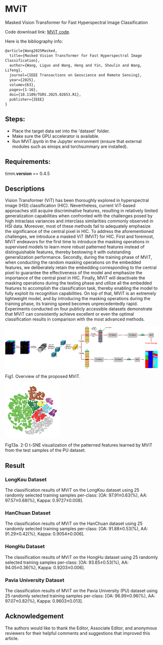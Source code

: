 # MViT
Masked Vision Transformer for Fast Hyperspectral Image Classification

Code download link: [MViT code](https://github.com/swiftest/MViT/archive/refs/heads/main.zip).

Here is the bibliography info:
<br/>

```jason
@article{Wang2025Masked,  
  title={Masked Vision Transformer for Fast Hyperspectral Image Classification},  
  author={Wang, Liguo and Wang, Heng and Yin, Shoulin and Wang, Lifeng},  
  journal={IEEE Transactions on Geoscience and Remote Sensing},  
  year={2025},
  volume={63},
  pages={1-16},
  doi={10.1109/TGRS.2025.02653.R1},
  publisher={IEEE}
}
```

## Steps:
- Place the target data set into the 'dataset' folder.
- Make sure the GPU accelerator is available.
- Run MViT.ipynb in the Jupyter environment (ensure that external modules such as einops and torchsummary are installed).

## Requirements:
timm.__version__ == 0.4.5

## Descriptions

Vision Transformer (ViT) has been thoroughly explored in hyperspectral image (HSI) classification (HIC). Nevertheless, current ViT-based approaches still acquire discriminative features, resulting in relatively limited generalization capabilities when confronted with the challenges posed by high intraclass variances and interclass similarities commonly observed in HSI data. Moreover, most of these methods fail to adequately emphasize the significance of the central pixel in HIC. To address the aforementioned challenges, we introduce a masked ViT (MViT) for HIC. First and foremost, MViT endeavors for the first time to introduce the masking operations in supervised models to learn more robust patterned features instead of distinguishable features, thereby bestowing it with outstanding generalization performance. Secondly, during the training phase of MViT, when conducting the random masking operations on the embedded features, we deliberately retain the embedding corresponding to the central pixel to guarantee the effectiveness of the model and emphasize the importance of the central pixel in HIC. Finally, MViT will deactivate the masking operations during the testing phase and utilize all the embedded features to accomplish the classification task, thereby enabling the model to fully exploit its recognition capabilities. On top of that, MViT is an extremely lightweight model, and by introducing the masking operations during the training phase, its training speed becomes unprecedentedly rapid. Experiments conducted on four publicly accessible datasets demonstrate that MViT can consistently achieve excellent or even the optimal classification results in comparison with the most advanced methods.

<img src="figure/framework.png" width="610"/>

Fig1. Overview of the proposed MViT.


<img src="figure/tsne_mvit.png" width="180"/>

Fig13a. 2-D t-SNE visualization of the patterned features learned by MViT from the test samples of the PU dataset.

## Result

### LongKou Dataset

The classification results of MViT on the LongKou dataset using 25 randomly selected training samples per-class: [OA: 97.91±0.63(%), AA: 97.57±0.68(%), Kappa: 0.9727±0.008].

### HanChuan Dataset

The classification results of MViT on the HanChuan dataset using 25 randomly selected training samples per-class: [OA: 91.88±0.53(%), AA: 91.29±0.42(%), Kappa: 0.9054±0.006].

### HongHu Dataset

The classification results of MViT on the HongHu dataset using 25 randomly selected training samples per-class: [OA: 93.65±0.53(%), AA: 94.05±0.36(%), Kappa: 0.9203±0.006].

### Pavia University Dataset

The classification results of MViT on the Pavia University (PU) dataset using 25 randomly selected training samples per-class: [OA: 96.99±0.96(%), AA: 97.07±0.82(%), Kappa: 0.9603±0.013].

## Acknowledgement

The authors would like to thank the Editor, Associate Editor, and anonymous reviewers for their helpful comments and suggestions that improved this article.

